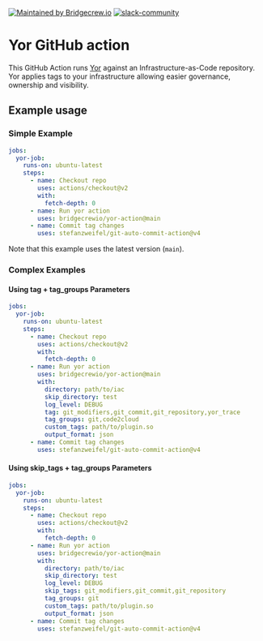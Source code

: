 [![Maintained by Bridgecrew.io](https://img.shields.io/badge/maintained%20by-bridgecrew.io-blueviolet)](https://bridge.dev/2WBms5Q)
[![slack-community](https://slack.bridgecrew.io/badge.svg)](https://slack.bridgecrew.io/?utm_source=github&utm_medium=organic_oss&utm_campaign=checkov-action)

# Yor GitHub action

This GitHub Action runs [Yor](https://github.com/bridgecrewio/yor) against an Infrastructure-as-Code repository.
Yor applies tags to your infrastructure allowing easier governance, ownership and visibility.

## Example usage

### Simple Example
```yaml
jobs:
  yor-job:
    runs-on: ubuntu-latest
    steps:
      - name: Checkout repo
        uses: actions/checkout@v2
        with:
          fetch-depth: 0
      - name: Run yor action
        uses: bridgecrewio/yor-action@main
      - name: Commit tag changes
        uses: stefanzweifel/git-auto-commit-action@v4
```

Note that this example uses the latest version (`main`).

### Complex Examples
#### Using tag + tag_groups Parameters
```yaml
jobs:
  yor-job:
    runs-on: ubuntu-latest
    steps:
      - name: Checkout repo
        uses: actions/checkout@v2
        with:
          fetch-depth: 0
      - name: Run yor action
        uses: bridgecrewio/yor-action@main
        with:
          directory: path/to/iac
          skip_directory: test
          log_level: DEBUG
          tag: git_modifiers,git_commit,git_repository,yor_trace
          tag_groups: git,code2cloud
          custom_tags: path/to/plugin.so
          output_format: json
      - name: Commit tag changes
        uses: stefanzweifel/git-auto-commit-action@v4
```

#### Using skip_tags + tag_groups Parameters
```yaml
jobs:
  yor-job:
    runs-on: ubuntu-latest
    steps:
      - name: Checkout repo
        uses: actions/checkout@v2
        with:
          fetch-depth: 0
      - name: Run yor action
        uses: bridgecrewio/yor-action@main
        with:
          directory: path/to/iac
          skip_directory: test
          log_level: DEBUG
          skip_tags: git_modifiers,git_commit,git_repository
          tag_groups: git
          custom_tags: path/to/plugin.so
          output_format: json
      - name: Commit tag changes
        uses: stefanzweifel/git-auto-commit-action@v4
```

